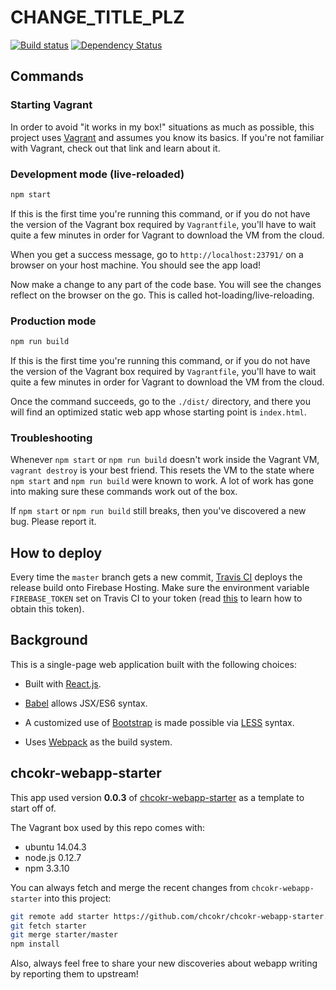 # CHANGE_TITLE_PLZ

[![Build
status](https://travis-ci.org/chcokr/name-game.svg)](https://travis-ci.org/chcokr/chcokr-webapp-starter)
[![Dependency
Status](https://david-dm.org/chcokr/name-game.svg)](https://david-dm.org/chcokr/chcokr-webapp-starter)

## Commands

### Starting Vagrant

In order to avoid "it works in my box!" situations as much as possible, this
project uses [Vagrant](https://docs.vagrantup.com/v2/getting-started/) and
assumes you know its basics.
If you're not familiar with Vagrant, check out that link and learn about it.

### Development mode (live-reloaded)

```Bash
npm start
```

If this is the first time you're running this command, or if you do not have the
version of the Vagrant box required by `Vagrantfile`, you'll have to wait quite
a few minutes in order for Vagrant to download the VM from the cloud.

When you get a success message, go to `http://localhost:23791/` on a browser on
your host machine.
You should see the app load!

Now make a change to any part of the code base.
You will see the changes reflect on the browser on the go.
This is called hot-loading/live-reloading.

### Production mode

```Bash
npm run build
```

If this is the first time you're running this command, or if you do not have the
version of the Vagrant box required by `Vagrantfile`, you'll have to wait quite
a few minutes in order for Vagrant to download the VM from the cloud.

Once the command succeeds, go to the `./dist/` directory, and there you will
find an optimized static web app whose starting point is `index.html`.

### Troubleshooting

Whenever `npm start` or `npm run build` doesn't work inside the Vagrant VM,
`vagrant destroy` is your best friend.
This resets the VM to the state where `npm start` and `npm run build` were known
to work.
A lot of work has gone into making sure these commands work out of the box.

If `npm start` or `npm run build` still breaks, then you've discovered a new
bug.
Please report it.

## How to deploy

Every time the `master` branch gets a new commit, [Travis
CI](https://travis-ci.org) deploys the release build onto Firebase Hosting.
Make sure the environment variable `FIREBASE_TOKEN` set on Travis CI to your
token (read
[this](https://github.com/firebase/firebase-tools#using-with-ci-systems) to
learn how to obtain this token).

## Background

This is a single-page web application built with the following choices:

-   Built with [React.js](https://facebook.github.io/react/).

-   [Babel](https://babeljs.io) allows JSX/ES6 syntax.

-   A customized use of [Bootstrap](https://getbootstrap.com) is made possible
via [LESS](http://lesscss.org) syntax.

-   Uses [Webpack](https://webpack.github.io) as the build system.

## chcokr-webapp-starter

This app used version **0.0.3** of
[chcokr-webapp-starter](https://github.com/chcokr/chcokr-webapp-starter) as a
template to start off of.

The Vagrant box used by this repo comes with:
- ubuntu 14.04.3
- node.js 0.12.7
- npm 3.3.10

You can always fetch and merge the recent changes from `chcokr-webapp-starter`
into this project:

```bash
git remote add starter https://github.com/chcokr/chcokr-webapp-starter.git
git fetch starter
git merge starter/master
npm install
```

Also, always feel free to share your new discoveries about webapp writing by
reporting them to upstream!
